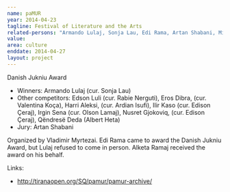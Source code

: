 ```yaml
---
name: paMUR
year: 2014-04-23
tagline: Festival of Literature and the Arts
related-persons: "Armando Lulaj, Sonja Lau, Edi Rama, Artan Shabani, Mirela Kumbaro, Vladimir Myrtezai"
value:
area: culture
enddate: 2014-04-27
layout: project
---
```

Danish Jukniu Award
* Winners: Armando Lulaj (cur. Sonja Lau)
* Other competitors: Edson Luli (cur. Rabie Nerguti), Eros Dibra, (cur. Valentina Koça), Harri Aleksi, (cur. Ardian Isufi), Ilir Kaso (cur. Edison Çeraj), Irgin Sena (cur. Olson Lamaj), Nusret Gjokoviq, (cur. Edison Çeraj), Qëndresë Deda (Albert Heta)
* Jury: Artan Shabani

Organized by Vladimir Myrtezai.
Edi Rama came to award the Danish Jukniu Award, but Lulaj refused to come in person. Alketa Ramaj received the award on his behalf.


Links:
* <http://tiranaopen.org/SQ/pamur/pamur-archive/>
